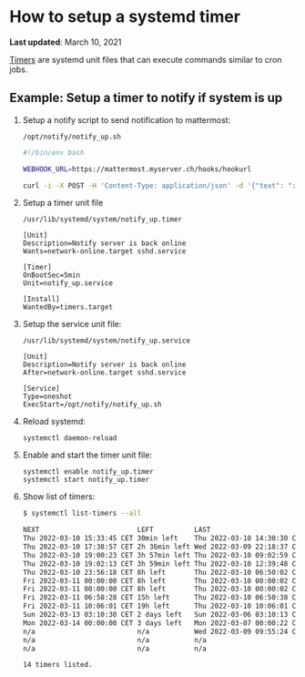 # How to setup a systemd timer

**Last updated**: March 10, 2021

[Timers](https://wiki.archlinux.org/title/Systemd/Timers) are systemd unit files that can execute commands similar to cron jobs.


## Example: Setup a timer to notify if system is up

1. Setup a notify script to send notification to mattermost:

    `/opt/notify/notify_up.sh`
    ```bash
    #!/bin/env bash

    WEBHOOK_URL=https://mattermost.myserver.ch/hooks/hookurl

    curl -i -X POST -H 'Content-Type: application/json' -d '{"text": ":sparkles: **I am back online** :sparkles: :sunglasses::+1:"}' $WEBHOOK_URL > /dev/null
    ```

2. Setup a timer unit file

    `/usr/lib/systemd/system/notify_up.timer`
    ```
    [Unit]
    Description=Notify server is back online
    Wants=network-online.target sshd.service

    [Timer]
    OnBootSec=5min
    Unit=notify_up.service

    [Install]
    WantedBy=timers.target
    ```

3. Setup the service unit file:

    `/usr/lib/systemd/system/notify_up.service`
    ```
    [Unit]
    Description=Notify server is back online
    After=network-online.target sshd.service

    [Service]
    Type=oneshot
    ExecStart=/opt/notify/notify_up.sh
    ```

4. Reload systemd:

    `systemctl daemon-reload`

5. Enable and start the timer unit file:

    ```
    systemctl enable notify_up.timer
    systemctl start notify_up.timer
    ```

6. Show list of timers:


    ```bash
    $ systemctl list-timers --all

    NEXT                        LEFT          LAST                        PASSED       UNIT                         ACTIVATES
    Thu 2022-03-10 15:33:45 CET 30min left    Thu 2022-03-10 14:30:30 CET 32min ago    anacron.timer                anacron.service
    Thu 2022-03-10 17:38:57 CET 2h 36min left Wed 2022-03-09 22:18:37 CET 16h ago      apt-daily.timer              apt-daily.service
    Thu 2022-03-10 19:00:23 CET 3h 57min left Thu 2022-03-10 09:02:59 CET 5h 59min ago fwupd-refresh.timer          fwupd-refresh.service
    Thu 2022-03-10 19:02:13 CET 3h 59min left Thu 2022-03-10 12:39:48 CET 2h 23min ago ua-timer.timer               ua-timer.service
    Thu 2022-03-10 23:56:18 CET 8h left       Thu 2022-03-10 06:50:02 CET 8h ago       motd-news.timer              motd-news.service
    Fri 2022-03-11 00:00:00 CET 8h left       Thu 2022-03-10 00:00:02 CET 15h ago      logrotate.timer              logrotate.service
    Fri 2022-03-11 00:00:00 CET 8h left       Thu 2022-03-10 00:00:02 CET 15h ago      man-db.timer                 man-db.service
    Fri 2022-03-11 06:58:28 CET 15h left      Thu 2022-03-10 06:50:38 CET 8h ago       apt-daily-upgrade.timer      apt-daily-upgrade.service
    Fri 2022-03-11 10:06:01 CET 19h left      Thu 2022-03-10 10:06:01 CET 4h 56min ago systemd-tmpfiles-clean.timer systemd-tmpfiles-clean.service
    Sun 2022-03-13 03:10:30 CET 2 days left   Sun 2022-03-06 03:10:13 CET 4 days ago   e2scrub_all.timer            e2scrub_all.service
    Mon 2022-03-14 00:00:00 CET 3 days left   Mon 2022-03-07 00:00:22 CET 3 days ago   fstrim.timer                 fstrim.service
    n/a                         n/a           Wed 2022-03-09 09:55:24 CET 1 day 5h ago notify_up.timer              notify_up.service
    n/a                         n/a           n/a                         n/a          snapd.snap-repair.timer      snapd.snap-repair.service
    n/a                         n/a           n/a                         n/a          ua-license-check.timer       ua-license-check.service

    14 timers listed.
    ```
